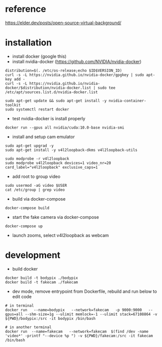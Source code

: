 
# reference

https://elder.dev/posts/open-source-virtual-background/


# installation

+ install docker (google this)
+ install nvidia-docker (https://github.com/NVIDIA/nvidia-docker)

```
distribution=$(. /etc/os-release;echo $ID$VERSION_ID)
curl -s -L https://nvidia.github.io/nvidia-docker/gpgkey | sudo apt-key add -
curl -s -L https://nvidia.github.io/nvidia-docker/$distribution/nvidia-docker.list | sudo tee /etc/apt/sources.list.d/nvidia-docker.list

sudo apt-get update && sudo apt-get install -y nvidia-container-toolkit
sudo systemctl restart docker
```

+ test nvidia-docker is install properly
```
docker run --gpus all nvidia/cuda:10.0-base nvidia-smi
```

+ install and setup cam emulator
``` 
sudo apt-get upgrad -y
sudo apt-get install -y v4l2loopback-dkms v4l2loopback-utils

sudo modprobe -r v4l2loopback
sudo modprobe v4l2loopback devices=1 video_nr=20 card_label="v4l2loopback" exclusive_caps=1
```

+ add root to group video
```
sudo usermod -aG video $USER
cat /etc/group | grep video
```

+ build via docker-compose
```
docker-compose build
```

+ start the fake camera via docker-compose
```
docker-compose up

```

+ launch zooms, select v4l2loopback as webcam


# development

+ build docker
```
docker build -t bodypix ./bodypix
docker build -t fakecam ./fakecam
```

+ dev mode, remove entrypoint from Dockerfile, rebuild and run below to edit code
```
# in terminal 
docker run   --name=bodypix   --network=fakecam   -p 9000:9000   --gpus=all --shm-size=1g --ulimit memlock=-1 --ulimit stack=67108864 -v ${PWD}/bodypix:/src -it bodypix /bin/bash

# in another terminal
docker run  --name=fakecam   --network=fakecam  $(find /dev -name 'video*' -printf "--device %p ") -v ${PWD}/fakecam:/src -it fakecam /bin/bash
```



